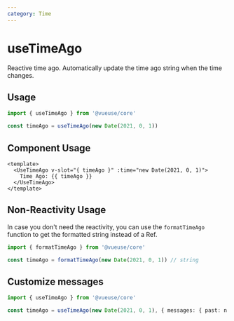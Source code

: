 ```yaml
---
category: Time
---
```


# useTimeAgo

Reactive time ago. Automatically update the time ago string when the time changes.

## Usage

```ts
import { useTimeAgo } from '@vueuse/core'

const timeAgo = useTimeAgo(new Date(2021, 0, 1))
```

## Component Usage

```vue
<template>
  <UseTimeAgo v-slot="{ timeAgo }" :time="new Date(2021, 0, 1)">
    Time Ago: {{ timeAgo }}
  </UseTimeAgo>
</template>
```

## Non-Reactivity Usage

In case you don't need the reactivity, you can use the `formatTimeAgo` function to get the formatted string instead of a Ref.

```ts
import { formatTimeAgo } from '@vueuse/core'

const timeAgo = formatTimeAgo(new Date(2021, 0, 1)) // string
```

## Customize messages

```ts
import { useTimeAgo } from '@vueuse/core'

const timeAgo = useTimeAgo(new Date(2021, 0, 1), { messages: { past: n => n.match(/\d/) ? `${n} AGO! Now its gone` : n, } })
```
